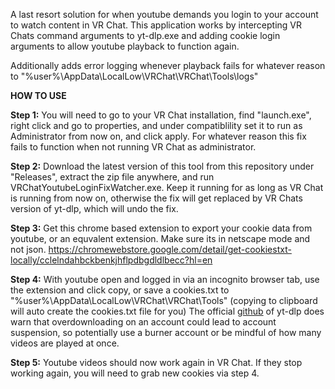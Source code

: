 A last resort solution for when youtube demands you login to your account to watch content in VR Chat.
This application works by intercepting VR Chats command arguments to yt-dlp.exe and adding cookie login arguments to allow youtube playback to function again.

Additionally adds error logging whenever playback fails for whatever reason to "%user%\AppData\LocalLow\VRChat\VRChat\Tools\logs"

**HOW TO USE**

**Step 1:**
You will need to go to your VR Chat installation, find "launch.exe", right click and go to properties, and under compatiblility set it to run as Administrator from now on, and click apply. For whatever reason this fix fails to function when not running VR Chat as administrator.

**Step 2:** 
Download the latest version of this tool from this repository under "Releases", extract the zip file anywhere, and run VRChatYoutubeLoginFixWatcher.exe.
Keep it running for as long as VR Chat is running from now on, otherwise the fix will get replaced by VR Chats version of yt-dlp, which will undo the fix.

**Step 3:**
Get this chrome based extension to export your cookie data from youtube, or an equvalent extension. Make sure its in netscape mode and not json. https://chromewebstore.google.com/detail/get-cookiestxt-locally/cclelndahbckbenkjhflpdbgdldlbecc?hl=en

**Step 4:** 
With youtube open and logged in via an incognito browser tab, use the extension and click copy, or save a cookies.txt to "%user%\AppData\LocalLow\VRChat\VRChat\Tools" (copying to clipboard will auto create the cookies.txt file for you)
The official [github](https://github.com/yt-dlp/yt-dlp/wiki/Extractors#exporting-youtube-cookies) of yt-dlp does warn that overdownloading on an account could lead to account suspension, so potentially use a burner account or be mindful of how many videos are played at once.

**Step 5:** 
Youtube videos should now work again in VR Chat. If they stop working again, you will need to grab new cookies via step 4.
